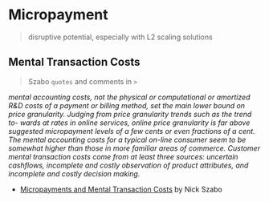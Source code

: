 # Micropayment
> disruptive potential, especially with L2 scaling solutions


## Mental Transaction Costs
> Szabo `quotes` and comments in `>`

*mental accounting costs, not the physical or computational or amortized R&D costs of a payment or billing method, set the main lower bound on price granularity. Judging from price granularity trends such as the trend to- wards at rates in online services, online price granularity is far above suggested micropayment levels of a few cents or even fractions of a cent. The mental accounting costs for a typical on-line consumer seem to be somewhat higher than those in more familiar areas of commerce. Customer mental transaction costs come from at least three sources: uncertain cashflows, incomplete and costly observation of product attributes, and incomplete and costly decision making.*

* [Micropayments and Mental Transaction Costs](https://nakamotoinstitute.org/static/docs/micropayments-and-mental-transaction-costs.pdf) by Nick Szabo